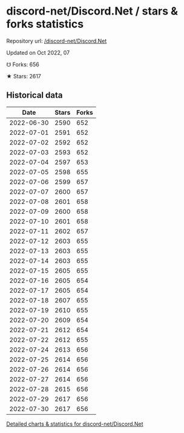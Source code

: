 # discord-net/Discord.Net / stars & forks statistics

Repository url: [/discord-net/Discord.Net](https://github.com/discord-net/Discord.Net)

Updated on Oct 2022, 07

☋ Forks: 656

★ Stars: 2617

## Historical data
| Date | Stars | Forks |
|------|-------|-------|
| 2022-06-30 | 2590 | 652 | 
| 2022-07-01 | 2591 | 652 | 
| 2022-07-02 | 2592 | 652 | 
| 2022-07-03 | 2593 | 652 | 
| 2022-07-04 | 2597 | 653 | 
| 2022-07-05 | 2598 | 655 | 
| 2022-07-06 | 2599 | 657 | 
| 2022-07-07 | 2600 | 657 | 
| 2022-07-08 | 2601 | 658 | 
| 2022-07-09 | 2600 | 658 | 
| 2022-07-10 | 2601 | 658 | 
| 2022-07-11 | 2602 | 657 | 
| 2022-07-12 | 2603 | 655 | 
| 2022-07-13 | 2603 | 655 | 
| 2022-07-14 | 2603 | 655 | 
| 2022-07-15 | 2605 | 655 | 
| 2022-07-16 | 2605 | 654 | 
| 2022-07-17 | 2605 | 654 | 
| 2022-07-18 | 2607 | 655 | 
| 2022-07-19 | 2610 | 655 | 
| 2022-07-20 | 2609 | 654 | 
| 2022-07-21 | 2612 | 654 | 
| 2022-07-22 | 2612 | 655 | 
| 2022-07-24 | 2613 | 656 | 
| 2022-07-25 | 2614 | 656 | 
| 2022-07-26 | 2614 | 656 | 
| 2022-07-27 | 2614 | 656 | 
| 2022-07-28 | 2615 | 656 | 
| 2022-07-29 | 2617 | 656 | 
| 2022-07-30 | 2617 | 656 | 


[Detailed charts & statistics for discord-net/Discord.Net](https://reviewgithub.com/rep/discord-net/Discord.Net)
